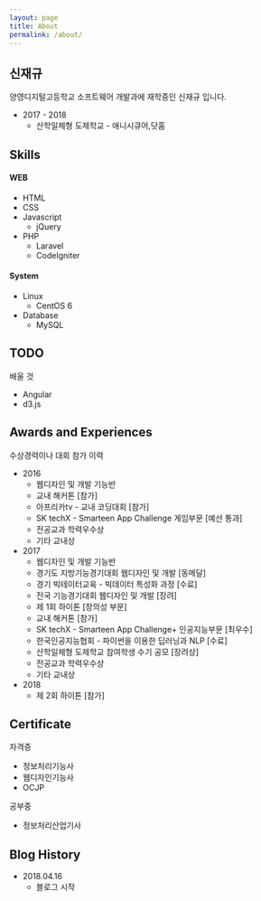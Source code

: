 ```yaml
---
layout: page
title: About
permalink: /about/
---
```


## 신재규
양영디지털고등학교 소프트웨어 개발과에 재학중인 신재규 입니다.

* 2017 - 2018
	* 산학일체형 도제학교 - 애니시큐어,닷홈

## Skills

#### WEB
* HTML
* CSS
* Javascript
	* jQuery
* PHP
	* Laravel
	* CodeIgniter

#### System
* Linux 
	* CentOS 6
* Database
	* MySQL

## TODO
배울 것

* Angular
* d3.js

## Awards and Experiences
수상경력이나 대회 참가 이력
* 2016
	* 웹디자인 및 개발 기능반
	* 교내 해커톤 [참가]
	* 아프리카tv - 교내 코딩대회 [참가]
	* SK techX - Smarteen App Challenge 게임부문 [예선 통과]
	* 전공교과 학력우수상
	* 기타 교내상
* 2017
	* 웹디자인 및 개발 기능반
	* 경기도 지방기능경기대회 웹디자인 및 개발 [동메달]
	* 경기 빅테이터교육 - 빅데이터 특성화 과정 [수료]
	* 전국 기능경기대회 웹디자인 및 개발 [장려]
	* 제 1회 하이톤 [창의성 부문]
	* 교내 해커톤 [참가]
	* SK techX - Smarteen App Challenge+ 인공지능부문 [최우수]
	* 한국인공지능협회 - 파이썬을 이용한 딥러닝과 NLP [수료]
	* 산학일체형 도제학교 참여학생 수기 공모 [장려상]
	* 전공교과 학력우수상
	* 기타 교내상
* 2018 
	* 제 2회 하이톤 [참가]

## Certificate
자격증

* 정보처리기능사
* 웹디자인기능사
* OCJP

공부중
* 정보처리산업기사

## Blog History

* 2018.04.16 <br>
	* 블로그 시작